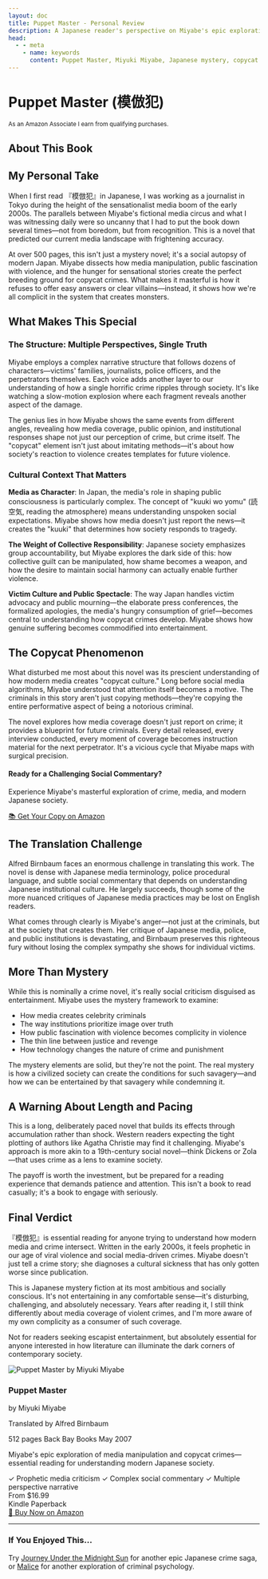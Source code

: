 ```yaml
---
layout: doc
title: Puppet Master - Personal Review
description: A Japanese reader's perspective on Miyabe's epic exploration of media manipulation and copycat crimes that defines modern Japanese society.
head:
  - - meta
    - name: keywords
      content: Puppet Master, Miyuki Miyabe, Japanese mystery, copycat crimes, media manipulation, book review
---
```


<script setup>
import AmazonBookCard from '../../../.vitepress/components/AmazonBookCard.vue'
import { getBook } from '../../../.vitepress/amazon-config.js'

const book = getBook('puppet-master')
</script>

# Puppet Master (模倣犯)

<div class="affiliate-disclosure">
  <small>As an Amazon Associate I earn from qualifying purchases.</small>
</div>

## About This Book

<AmazonBookCard 
  :book="book" 
  :asin="book.asin"
  associate-id="northernscrip-20"
/>

## My Personal Take

When I first read 『模倣犯』in Japanese, I was working as a journalist in Tokyo during the height of the sensationalist media boom of the early 2000s. The parallels between Miyabe's fictional media circus and what I was witnessing daily were so uncanny that I had to put the book down several times—not from boredom, but from recognition. This is a novel that predicted our current media landscape with frightening accuracy.

At over 500 pages, this isn't just a mystery novel; it's a social autopsy of modern Japan. Miyabe dissects how media manipulation, public fascination with violence, and the hunger for sensational stories create the perfect breeding ground for copycat crimes. What makes it masterful is how it refuses to offer easy answers or clear villains—instead, it shows how we're all complicit in the system that creates monsters.

## What Makes This Special

### The Structure: Multiple Perspectives, Single Truth

Miyabe employs a complex narrative structure that follows dozens of characters—victims' families, journalists, police officers, and the perpetrators themselves. Each voice adds another layer to our understanding of how a single horrific crime ripples through society. It's like watching a slow-motion explosion where each fragment reveals another aspect of the damage.

The genius lies in how Miyabe shows the same events from different angles, revealing how media coverage, public opinion, and institutional responses shape not just our perception of crime, but crime itself. The "copycat" element isn't just about imitating methods—it's about how society's reaction to violence creates templates for future violence.

### Cultural Context That Matters

**Media as Character**: In Japan, the media's role in shaping public consciousness is particularly complex. The concept of "kuuki wo yomu" (読空気, reading the atmosphere) means understanding unspoken social expectations. Miyabe shows how media doesn't just report the news—it creates the "kuuki" that determines how society responds to tragedy.

**The Weight of Collective Responsibility**: Japanese society emphasizes group accountability, but Miyabe explores the dark side of this: how collective guilt can be manipulated, how shame becomes a weapon, and how the desire to maintain social harmony can actually enable further violence.

**Victim Culture and Public Spectacle**: The way Japan handles victim advocacy and public mourning—the elaborate press conferences, the formalized apologies, the media's hungry consumption of grief—becomes central to understanding how copycat crimes develop. Miyabe shows how genuine suffering becomes commodified into entertainment.

## The Copycat Phenomenon

What disturbed me most about this novel was its prescient understanding of how modern media creates "copycat culture." Long before social media algorithms, Miyabe understood that attention itself becomes a motive. The criminals in this story aren't just copying methods—they're copying the entire performative aspect of being a notorious criminal.

The novel explores how media coverage doesn't just report on crime; it provides a blueprint for future criminals. Every detail released, every interview conducted, every moment of coverage becomes instruction material for the next perpetrator. It's a vicious cycle that Miyabe maps with surgical precision.

<div class="mid-page-cta">
  <div class="cta-content">
    <h4>Ready for a Challenging Social Commentary?</h4>
    <p>Experience Miyabe's masterful exploration of crime, media, and modern Japanese society.</p>
    <a href="https://amzn.to/4fewcuH" target="_blank" rel="noopener noreferrer" class="amazon-cta-button">
      📚 Get Your Copy on Amazon
    </a>
  </div>
</div>

## The Translation Challenge

Alfred Birnbaum faces an enormous challenge in translating this work. The novel is dense with Japanese media terminology, police procedural language, and subtle social commentary that depends on understanding Japanese institutional culture. He largely succeeds, though some of the more nuanced critiques of Japanese media practices may be lost on English readers.

What comes through clearly is Miyabe's anger—not just at the criminals, but at the society that creates them. Her critique of Japanese media, police, and public institutions is devastating, and Birnbaum preserves this righteous fury without losing the complex sympathy she shows for individual victims.

## More Than Mystery

While this is nominally a crime novel, it's really social criticism disguised as entertainment. Miyabe uses the mystery framework to examine:

- How media creates celebrity criminals
- The way institutions prioritize image over truth
- How public fascination with violence becomes complicity in violence
- The thin line between justice and revenge
- How technology changes the nature of crime and punishment

The mystery elements are solid, but they're not the point. The real mystery is how a civilized society can create the conditions for such savagery—and how we can be entertained by that savagery while condemning it.

## A Warning About Length and Pacing

This is a long, deliberately paced novel that builds its effects through accumulation rather than shock. Western readers expecting the tight plotting of authors like Agatha Christie may find it challenging. Miyabe's approach is more akin to a 19th-century social novel—think Dickens or Zola—that uses crime as a lens to examine society.

The payoff is worth the investment, but be prepared for a reading experience that demands patience and attention. This isn't a book to read casually; it's a book to engage with seriously.

## Final Verdict

『模倣犯』is essential reading for anyone trying to understand how modern media and crime intersect. Written in the early 2000s, it feels prophetic in our age of viral violence and social media-driven crimes. Miyabe doesn't just tell a crime story; she diagnoses a cultural sickness that has only gotten worse since publication.

This is Japanese mystery fiction at its most ambitious and socially conscious. It's not entertaining in any comfortable sense—it's disturbing, challenging, and absolutely necessary. Years after reading it, I still think differently about media coverage of violent crimes, and I'm more aware of my own complicity as a consumer of such coverage.

Not for readers seeking escapist entertainment, but absolutely essential for anyone interested in how literature can illuminate the dark corners of contemporary society.

<div class="final-purchase-cta">
  <div class="amazon-book-card">
    <div class="book-image">
      <img src="https://m.media-amazon.com/images/I/91lh6DVQZFL._SL1500_.jpg" 
           alt="Puppet Master by Miyuki Miyabe" 
           loading="lazy">
    </div>
    <div class="book-details">
      <h3>Puppet Master</h3>
      <p class="author">by Miyuki Miyabe</p>
      <p class="translator">Translated by Alfred Birnbaum</p>
      <div class="book-meta">
        <span class="pages">512 pages</span>
        <span class="publisher">Back Bay Books</span>
        <span class="publish-date">May 2007</span>
      </div>
      <p class="cta-description">Miyabe's epic exploration of media manipulation and copycat crimes—essential reading for understanding modern Japanese society.</p>
      <div class="cta-benefits">
        <span class="benefit">✓ Prophetic media criticism</span>
        <span class="benefit">✓ Complex social commentary</span>
        <span class="benefit">✓ Multiple perspective narrative</span>
      </div>
      <div class="price-info">
        <span class="price">From $16.99</span>
        <div class="formats">
          <span class="format-tag">Kindle</span>
          <span class="format-tag">Paperback</span>
        </div>
      </div>
      <a href="https://amzn.to/4fewcuH" 
         target="_blank" 
         rel="noopener noreferrer" 
         class="amazon-buy-button">
        🛒 Buy Now on Amazon
      </a>
    </div>
  </div>
</div>

---

<div class="recommendation-box">
  <h3>If You Enjoyed This...</h3>
  <p>Try <a href="/en/books/mystery-novels/journey-under-midnight-sun">Journey Under the Midnight Sun</a> for another epic Japanese crime saga, or <a href="/en/books/mystery-novels/malice">Malice</a> for another exploration of criminal psychology.</p>
</div>
